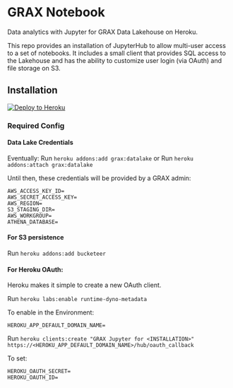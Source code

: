 # GRAX Notebook 

Data analytics with Jupyter for GRAX Data Lakehouse on Heroku.

This repo provides an installation of JupyterHub to allow multi-user access
to a set of notebooks. It includes a small client that provides SQL access to the
Lakehouse and has the ability to customize user login (via OAuth) and file storage
on S3. 

## Installation

[![Deploy to Heroku](https://www.herokucdn.com/deploy/button.png)](https://www.heroku.com/deploy/?template=https://github.com/graxlabs/grax-jupyter/tree/main)

### Required Config

#### Data Lake Credentials

Eventually:
Run `heroku addons:add grax:datalake`
or
Run `heroku addons:attach grax:datalake`

Until then, these credentials will be provided by a GRAX admin:
```
AWS_ACCESS_KEY_ID=
AWS_SECRET_ACCESS_KEY=
AWS_REGION=
S3_STAGING_DIR=
AWS_WORKGROUP=
ATHENA_DATABASE=
```

#### For S3 persistence

Run `heroku addons:add bucketeer`

#### For Heroku OAuth:

Heroku makes it simple to create a new OAuth client.

Run `heroku labs:enable runtime-dyno-metadata`

To enable in the Environment: 
```
HEROKU_APP_DEFAULT_DOMAIN_NAME=
```

Run `heroku clients:create "GRAX Jupyter for <INSTALLATION>" https://<HEROKU_APP_DEFAULT_DOMAIN_NAME>/hub/oauth_callback`

To set:
```
HEROKU_OAUTH_SECRET=
HEROKU_OAUTH_ID=
```